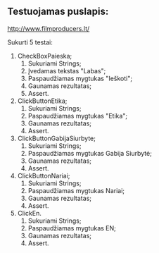 ## Testuojamas puslapis:
http://www.filmproducers.lt/

Sukurti 5 testai:

1. CheckBoxPaieska;
   1. Sukuriami Strings;
   2. Įvedamas tekstas "Labas";
   3. Paspaudžiamas mygtukas "Ieškoti";
   4. Gaunamas rezultatas;
   5. Assert.
2. ClickButtonEtika;
   1. Sukuriami Strings;
   2. Paspaudžiamas mygtukas "Etika";
   3. Gaunamas rezultatas;
   4. Assert.
3. ClickButtonGabijaSiurbyte;
   1. Sukuriami Strings;
   2. Paspaudžiamas mygtukas Gabija Siurbytė;
   3. Gaunamas rezultatas;
   4. Assert.
4. ClickButtonNariai;
   1. Sukuriami Strings;
   2. Paspaudžiamas mygtukas Nariai;
   3. Gaunamas rezultatas;
   4. Assert.
5. ClickEn.
   1. Sukuriami Strings;
   2. Paspaudžiamas mygtukas EN;
   3. Gaunamas rezultatas;
   4. Assert.
